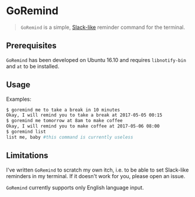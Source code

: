 # GoRemind

> `GoRemind` is a simple, [Slack-like](https://get.slack.help/hc/en-us/articles/208423427-Set-a-reminder) reminder command for the terminal.

## Prerequisites

`GoRemind` has been developed on Ubuntu 16.10 and requires `libnotify-bin` and `at` to be installed.

## Usage

Examples:

```bash
$ goremind me to take a break in 10 minutes
Okay, I will remind you to take a break at 2017-05-05 00:15
$ goremind me tomorrow at 8am to make coffee
Okay, I will remind you to make coffee at 2017-05-06 08:00
$ goremind list
list me, baby #this command is currently useless
```

## Limitations

I've written `GoRemind` to scratch my own itch, i.e. to be able to set Slack-like reminders in my terminal. If it doesn't work for you, please open an issue.

`GoRemind` currently supports only English language input.